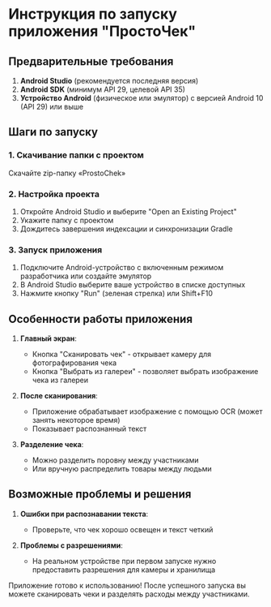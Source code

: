 # Инструкция по запуску приложения "ПростоЧек"

## Предварительные требования

1. **Android Studio** (рекомендуется последняя версия)
2. **Android SDK** (минимум API 29, целевой API 35)
3. **Устройство Android** (физическое или эмулятор) с версией Android 10 (API 29) или выше

## Шаги по запуску

### 1. Скачивание папки с проектом

Скачайте zip-папку «ProstoChek»

### 2. Настройка проекта

1. Откройте Android Studio и выберите "Open an Existing Project"
2. Укажите папку с проектом
3. Дождитесь завершения индексации и синхронизации Gradle

### 3. Запуск приложения

1. Подключите Android-устройство с включенным режимом разработчика или создайте эмулятор
2. В Android Studio выберите ваше устройство в списке доступных
3. Нажмите кнопку "Run" (зеленая стрелка) или Shift+F10

## Особенности работы приложения

1. **Главный экран**:
   - Кнопка "Сканировать чек" - открывает камеру для фотографирования чека
   - Кнопка "Выбрать из галереи" - позволяет выбрать изображение чека из галереи

2. **После сканирования**:
   - Приложение обрабатывает изображение с помощью OCR (может занять некоторое время)
   - Показывает распознанный текст

3. **Разделение чека**:
   - Можно разделить поровну между участниками
   - Или вручную распределить товары между людьми

## Возможные проблемы и решения

1. **Ошибки при распознавании текста**:
   - Проверьте, что чек хорошо освещен и текст четкий

2. **Проблемы с разрешениями**:
   - На реальном устройстве при первом запуске нужно предоставить разрешения для камеры и хранилища


Приложение готово к использованию! После успешного запуска вы можете сканировать чеки и разделять расходы между участниками.
